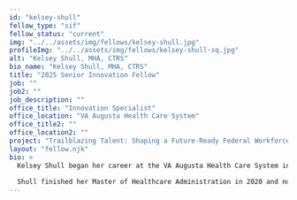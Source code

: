 ```yaml
---
id: "kelsey-shull"
fellow_type: "sif"
fellow_status: "current"
img: "../../assets/img/fellows/kelsey-shull.jpg"
profileImg: "../../assets/img/fellows/kelsey-shull-sq.jpg"
alt: "Kelsey Shull, MHA, CTRS"
bio_name: "Kelsey Shull, MHA, CTRS"
title: "2025 Senior Innovation Fellow"
job: ""
job2: ""
job_description: ""
office_title: "Innovation Specialist"
office_location: "VA Augusta Health Care System"
office_title2: ""
office_location2: ""
project: "Trailblazing Talent: Shaping a Future-Ready Federal Workforce Through Innovation Internships"
layout: "fellow.njk"
bio: >
  Kelsey Shull began her career at the VA Augusta Health Care System in 2012 as a Recreation Therapy Intern after graduating from Georgia Southern University. After working for the State of Georgia's mental health system for a year, she returned to VA Augusta as the Recreation Therapist on the psychiatric unit where she worked for 7 years.
  
  Shull finished her Master of Healthcare Administration in 2020 and not long after graduation, she completed detail assignments as the Administrative Officer for the Rehabilitation service line and Program Analyst for the Chief of Staff. In April 2021, she accepted the role of Innovation Specialist when VA Augusta joined the VHA Innovators Network. From March 2022 until September 2023, Shull served as the Human-Centered Design Lead for the VHA Innovators Network. As HCD Lead, she trained Innovation Specialists and created national initiatives through Human-Centered Design projects while mentoring VA Augusta innovation investees. Shull was voted Innovation Specialist of the Year by her peers in October 2023. During her HCD Lead tenure, Shull's favorite project was determining the desirability and feasibility for an innovation internship. Now selected as a VHA Innovation Ecosystem Fellow, Shull looks forward to piloting the first VHA Innovation Intern as a Senior Innovation Fellow.
---
```

